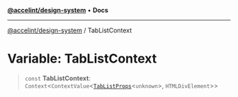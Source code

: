 [**@accelint/design-system**](../README.md) • **Docs**

***

[@accelint/design-system](../README.md) / TabListContext

# Variable: TabListContext

> `const` **TabListContext**: `Context`\<`ContextValue`\<[`TabListProps`](../type-aliases/TabListProps.md)\<`unknown`\>, `HTMLDivElement`\>\>
